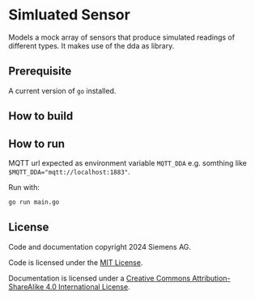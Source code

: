 # Simluated Sensor

Models a mock array of sensors that produce simulated readings of different types.
It makes use of the dda as library.


## Prerequisite

A current version of `go` installed.

## How to build


## How to run

MQTT url expected as environment variable `MQTT_DDA` e.g. somthing like `$MQTT_DDA="mqtt://localhost:1883"`.

Run with:

```bash
go run main.go
```

## License

Code and documentation copyright 2024 Siemens AG.

Code is licensed under the [MIT License](https://opensource.org/licenses/MIT).

Documentation is licensed under a
[Creative Commons Attribution-ShareAlike 4.0 International License](http://creativecommons.org/licenses/by-sa/4.0/).